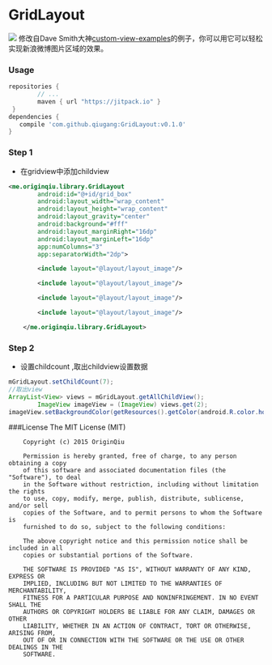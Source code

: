# GridLayout 
![](https://img.shields.io/github/tag/qiugang/GridLayout.svg?label=JitPack)
 修改自Dave Smith大神[custom-view-examples](https://github.com/devunwired/custom-view-examples/blob/master/app/src/main/java/com/example/customview/widget/BoxGridLayout.java)的例子，你可以用它可以轻松实现新浪微博图片区域的效果。
### Usage

```groovy
repositories {
        // ...
        maven { url "https://jitpack.io" }
 }
dependencies {
   compile 'com.github.qiugang:GridLayout:v0.1.0'
}
```

### Step 1

* 在gridview中添加childview

```xml
<me.originqiu.library.GridLayout
        android:id="@+id/grid_box"
        android:layout_width="wrap_content"
        android:layout_height="wrap_content"
        android:layout_gravity="center"
        android:background="#fff"
        android:layout_marginRight="16dp"
        android:layout_marginLeft="16dp"
        app:numColumns="3"
        app:separatorWidth="2dp">

        <include layout="@layout/layout_image"/>

        <include layout="@layout/layout_image"/>

        <include layout="@layout/layout_image"/>

        <include layout="@layout/layout_image"/>

    </me.originqiu.library.GridLayout>
```

### Step 2

* 设置childcount ,取出childview设置数据

```java
mGridLayout.setChildCount(7);
//取出view
ArrayList<View> views = mGridLayout.getAllChildView();
        ImageView imageView = (ImageView) views.get(2);
imageView.setBackgroundColor(getResources().getColor(android.R.color.holo_green_dark));
```
###License
    The MIT License (MIT)

        Copyright (c) 2015 OriginQiu

        Permission is hereby granted, free of charge, to any person obtaining a copy
        of this software and associated documentation files (the "Software"), to deal
        in the Software without restriction, including without limitation the rights
        to use, copy, modify, merge, publish, distribute, sublicense, and/or sell
        copies of the Software, and to permit persons to whom the Software is
        furnished to do so, subject to the following conditions:

        The above copyright notice and this permission notice shall be included in all
        copies or substantial portions of the Software.

        THE SOFTWARE IS PROVIDED "AS IS", WITHOUT WARRANTY OF ANY KIND, EXPRESS OR
        IMPLIED, INCLUDING BUT NOT LIMITED TO THE WARRANTIES OF MERCHANTABILITY,
        FITNESS FOR A PARTICULAR PURPOSE AND NONINFRINGEMENT. IN NO EVENT SHALL THE
        AUTHORS OR COPYRIGHT HOLDERS BE LIABLE FOR ANY CLAIM, DAMAGES OR OTHER
        LIABILITY, WHETHER IN AN ACTION OF CONTRACT, TORT OR OTHERWISE, ARISING FROM,
        OUT OF OR IN CONNECTION WITH THE SOFTWARE OR THE USE OR OTHER DEALINGS IN THE
        SOFTWARE.



